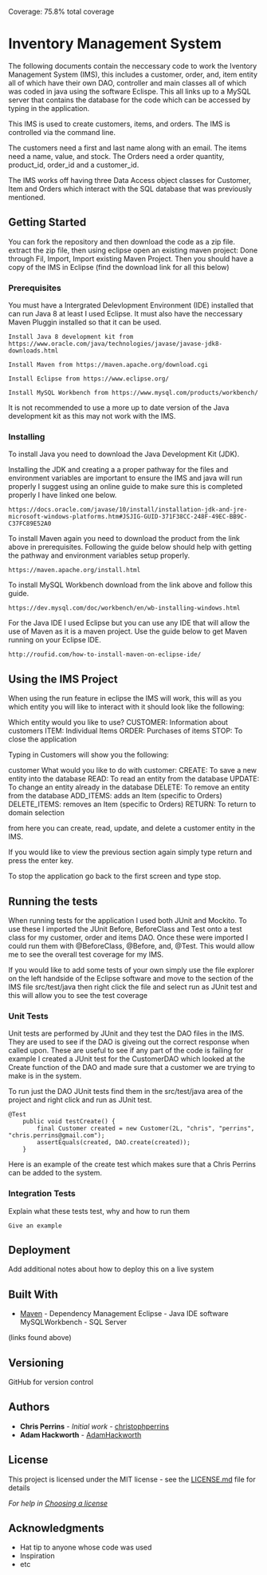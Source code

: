 Coverage: 75.8% total coverage
# Inventory Management System

The following documents contain the neccessary code to work the Iventory Management System (IMS), this includes a customer, order, and, item entity all of which have their own DAO, controller and main classes all of which was coded in java using the software Eclispe. This all links up to a MySQL server that contains the database for the code which can be accessed by typing in the application. 

This IMS is used to create customers, items, and orders. The IMS is controlled via the command line. 

The customers need a first and last name along with an email.
The items need a name, value, and stock.
The Orders need a order quantity, product_id, order_id and a customer_id.

The IMS works off having three Data Access object classes for Customer, Item and Orders which interact with the SQL database that was previously mentioned.

## Getting Started

You can fork the repository and then download the code as a zip file. extract the zip file, then using eclipse open an existing maven project: Done through Fil, Import, Import existing Maven Project. Then you should have a copy of the IMS in Eclipse (find the download link for all this below) 
### Prerequisites

You must have a Intergrated Delevlopment Environment (IDE) installed that can run Java 8 at least I used Eclipse. It must also have the neccessary Maven Pluggin installed so that it can be used. 

```
Install Java 8 development kit from https://www.oracle.com/java/technologies/javase/javase-jdk8-downloads.html 

Install Maven from https://maven.apache.org/download.cgi

Install Eclipse from https://www.eclipse.org/

Install MySQL Workbench from https://www.mysql.com/products/workbench/
```
It is not recommended to use a more up to date version of the Java development kit as this may not work with the IMS.
### Installing

To install Java you need to download the Java Development Kit (JDK).

Installing the JDK and creating a a proper pathway for the files and environment variables are important to ensure the IMS and java will run properly I suggest using an online guide to make sure this is completed properly I have linked one below.
```
https://docs.oracle.com/javase/10/install/installation-jdk-and-jre-microsoft-windows-platforms.htm#JSJIG-GUID-371F38CC-248F-49EC-BB9C-C37FC89E52A0
```

To install Maven again you need to download the product from the link above in prerequisites. Following the guide below should help with getting the pathway and environment variables setup properly.

```
https://maven.apache.org/install.html
```
To install MySQL Workbench download from the link above and follow this guide.

```
https://dev.mysql.com/doc/workbench/en/wb-installing-windows.html
```

For the Java IDE I used Eclipse but you can use any IDE that will allow the use of Maven as it is a maven project. Use the guide below to get Maven running on your Eclipse IDE.

```
http://roufid.com/how-to-install-maven-on-eclipse-ide/
```
## Using the IMS Project

When using the run feature in eclipse the IMS will work, this will as you which entity you will like to interact with it should look like the following:

Which entity would you like to use?
CUSTOMER: Information about customers
ITEM: Individual Items
ORDER: Purchases of items
STOP: To close the application

Typing in Customers will show you the following:

customer
What would you like to do with customer:
CREATE: To save a new entity into the database
READ: To read an entity from the database
UPDATE: To change an entity already in the database
DELETE: To remove an entity from the database
ADD_ITEMS: adds an Item (specific to Orders)
DELETE_ITEMS: removes an Item (specific to Orders)
RETURN: To return to domain selection

from here you can create, read, update, and delete a customer entity in the IMS. 

If you would like to view the previous section again simply type return and press the enter key.

To stop the application go back to the first screen and type stop.


## Running the tests

When running tests for the application I used both JUnit and Mockito. To use these I imported the JUnit Before, BeforeClass and Test onto a test class for my customer, order and items DAO. Once these were imported I could run them with @BeforeClass, @Before, and, @Test. This would allow me to see the overall test coverage for my IMS.

If you would like to add some tests of your own simply use the file explorer on the left handside of the Eclipse software and move to the section of the IMS file src/test/java then right click the file and select run as JUnit test and this will allow you to see the test coverage 

### Unit Tests 

Unit tests are performed by JUnit and they test the DAO files in the IMS. They are used to see if the DAO is giveing out the correct response when called upon. 
These are useful to see if any part of the code is failing for example I created a JUnit test for the CustomerDAO which looked at the Create function of the DAO and made sure that a customer we are trying to make is in the system. 

To run just the DAO JUnit tests find them in the src/test/java area of the project and right click and run as JUnit test.

```
@Test
	public void testCreate() {
		final Customer created = new Customer(2L, "chris", "perrins", "chris.perrins@gmail.com");
		assertEquals(created, DAO.create(created));
	}
```
Here is an example of the create test which makes sure that a Chris Perrins can be added to the system.


### Integration Tests 
Explain what these tests test, why and how to run them

```
Give an example
```

## Deployment

Add additional notes about how to deploy this on a live system

## Built With

* [Maven](https://maven.apache.org/) - Dependency Management
Eclipse - Java IDE software
MySQLWorkbench - SQL Server 

(links found above)

## Versioning

GitHub for version control 

## Authors

* **Chris Perrins** - *Initial work* - [christophperrins](https://github.com/christophperrins)
* **Adam Hackworth** - [AdamHackworth](https://github.com/AHackworth)

## License

This project is licensed under the MIT license - see the [LICENSE.md](LICENSE.md) file for details 

*For help in [Choosing a license](https://choosealicense.com/)*

## Acknowledgments

* Hat tip to anyone whose code was used
* Inspiration
* etc
